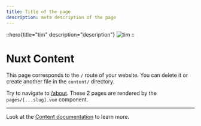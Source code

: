 ```yaml
---
title: Title of the page
description: meta description of the page
---
```


::hero{title="tim" description="description"}
![tim](/tim.png)
::

# Nuxt Content

This page corresponds to the `/` route of your website. You can delete it or create another file in the `content/` directory.

Try to navigate to [/about](/about). These 2 pages are rendered by the `pages/[...slug].vue` component.

---

Look at the [Content documentation](https://content.nuxtjs.org/) to learn more.
